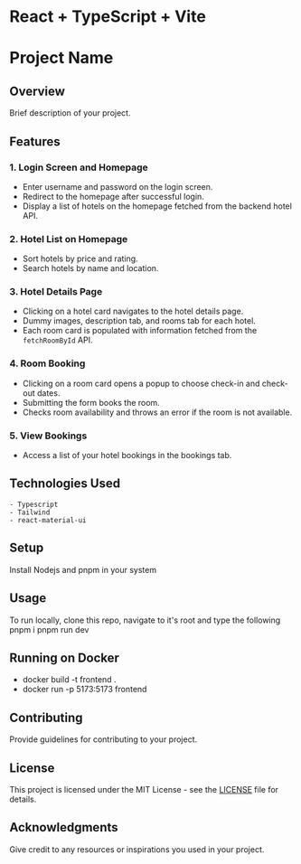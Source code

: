 
# React + TypeScript + Vite

# Project Name

## Overview

Brief description of your project.

## Features

### 1. Login Screen and Homepage

- Enter username and password on the login screen.
- Redirect to the homepage after successful login.
- Display a list of hotels on the homepage fetched from the backend hotel API.

### 2. Hotel List on Homepage

- Sort hotels by price and rating.
- Search hotels by name and location.

### 3. Hotel Details Page

- Clicking on a hotel card navigates to the hotel details page.
- Dummy images, description tab, and rooms tab for each hotel.
- Each room card is populated with information fetched from the `fetchRoomById` API.

### 4. Room Booking

- Clicking on a room card opens a popup to choose check-in and check-out dates.
- Submitting the form books the room.
- Checks room availability and throws an error if the room is not available.

### 5. View Bookings

- Access a list of your hotel bookings in the bookings tab.



## Technologies Used

    - Typescript
    - Tailwind
    - react-material-ui


## Setup

Install Nodejs and pnpm in your system

## Usage

To run locally, clone this repo, navigate to it's root and type the following
pnpm i
pnpm run dev

## Running on Docker
- docker build -t frontend .
- docker run -p 5173:5173 frontend

## Contributing

Provide guidelines for contributing to your project.

## License

This project is licensed under the MIT License - see the [LICENSE](LICENSE) file for details.


## Acknowledgments

Give credit to any resources or inspirations you used in your project.




